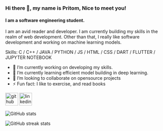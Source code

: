 ### Hi there 👋, my name is Pritom, Nice to meet you!
#### I am a software engineering student.

I am an avid reader and developer. I am currently building my skills in the realm of web development. Other than that, I really like software development and working on machine learning models. 

Skills: C / C++ / JAVA / PYTHON / JS / HTML / CSS / DART / FLUTTER / JUPYTER NOTEBOOK

- 🔭 I’m currently working on developing my skills. 
- 🌱 I’m currently learning efficient model building in deep learning. 
- 👯 I’m looking to collaborate on opensource projects 
- ⚡ Fun fact: I like to exercise, and read books 


[<img src='https://cdn.jsdelivr.net/npm/simple-icons@3.0.1/icons/github.svg' alt='github' height='40'>](https://github.com/PritomKumar)  [<img src='https://cdn.jsdelivr.net/npm/simple-icons@3.0.1/icons/linkedin.svg' alt='linkedin' height='40'>](https://www.linkedin.com/in/pritomkumar/)  

![GitHub stats](https://github-readme-stats.vercel.app/api?username=PritomKumar&show_icons=true)  

![GitHub streak stats](https://github-readme-streak-stats.herokuapp.com/?user=PritomKumar)  

